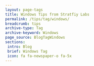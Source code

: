 ```yaml
---
layout: page-tags
title: Windows Tips from Stratfiy Labs
permalink: /tips/tag/windows/
breadcrumb: tips
archive-type: Tag
archive-keyword: Windows
page_source: BlogTagWindows
sections:
 intro: Blog
 brief: Windows Tag
 icon: fa fa-newspaper-o fa-5x
---
```

